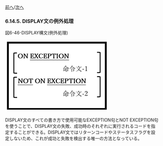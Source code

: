 <!--navi start-->
[前へ](6-14-4.md)/[次へ](6-15-1.md)
<!--navi end-->
### 6.14.5. DISPLAY文の例外処理

図6-46-DISPLAY構文(例外処理)

![alt text](Image/6-46-Display.png)

DISPLAY文のすべての書き方で使用可能なEXCEPTION句とNOT EXCEPTION句を使うことで、DISPLAY文の失敗、成功時のそれぞれに実行されるコードを指定することができる。DISPLAY文ではリターンコードやステータスフラグを設定しないため、これが成功と失敗を検出する唯一の方法となっている。
